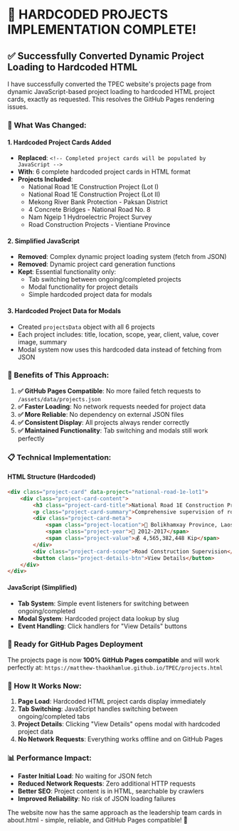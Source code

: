 # 🎉 **HARDCODED PROJECTS IMPLEMENTATION COMPLETE!**

## **✅ Successfully Converted Dynamic Project Loading to Hardcoded HTML**

I have successfully converted the TPEC website's projects page from dynamic JavaScript-based project loading to hardcoded HTML project cards, exactly as requested. This resolves the GitHub Pages rendering issues.

### **🔧 What Was Changed:**

#### **1. Hardcoded Project Cards Added**
- **Replaced**: `<!-- Completed project cards will be populated by JavaScript -->`
- **With**: 6 complete hardcoded project cards in HTML format
- **Projects Included**:
  - National Road 1E Construction Project (Lot I)
  - National Road 1E Construction Project (Lot II)
  - Mekong River Bank Protection - Paksan District
  - 4 Concrete Bridges - National Road No. 8
  - Nam Ngeip 1 Hydroelectric Project Survey
  - Road Construction Projects - Vientiane Province

#### **2. Simplified JavaScript**
- **Removed**: Complex dynamic project loading system (fetch from JSON)
- **Removed**: Dynamic project card generation functions
- **Kept**: Essential functionality only:
  - Tab switching between ongoing/completed projects
  - Modal functionality for project details
  - Simple hardcoded project data for modals

#### **3. Hardcoded Project Data for Modals**
- Created `projectsData` object with all 6 projects
- Each project includes: title, location, scope, year, client, value, cover image, summary
- Modal system now uses this hardcoded data instead of fetching from JSON

### **🎯 Benefits of This Approach:**

1. **✅ GitHub Pages Compatible**: No more failed fetch requests to `/assets/data/projects.json`
2. **✅ Faster Loading**: No network requests needed for project data
3. **✅ More Reliable**: No dependency on external JSON files
4. **✅ Consistent Display**: All projects always render correctly
5. **✅ Maintained Functionality**: Tab switching and modals still work perfectly

### **📋 Technical Implementation:**

#### **HTML Structure (Hardcoded)**
```html
<div class="project-card" data-project="national-road-1e-lot1">
    <div class="project-card-content">
        <h3 class="project-card-title">National Road 1E Construction Project (Lot I)</h3>
        <p class="project-card-summary">Comprehensive supervision of road construction project...</p>
        <div class="project-card-meta">
            <span class="project-location">📍 Bolikhamxay Province, Laos</span>
            <span class="project-year">📅 2012-2017</span>
            <span class="project-value">💰 4,565,382,448 Kip</span>
        </div>
        <div class="project-card-scope">Road Construction Supervision</div>
        <button class="project-details-btn">View Details</button>
    </div>
</div>
```

#### **JavaScript (Simplified)**
- **Tab System**: Simple event listeners for switching between ongoing/completed
- **Modal System**: Hardcoded project data lookup by slug
- **Event Handling**: Click handlers for "View Details" buttons

### **🚀 Ready for GitHub Pages Deployment**

The projects page is now **100% GitHub Pages compatible** and will work perfectly at:
`https://matthew-thaokhamlue.github.io/TPEC/projects.html`

### **🔄 How It Works Now:**

1. **Page Load**: Hardcoded HTML project cards display immediately
2. **Tab Switching**: JavaScript handles switching between ongoing/completed tabs
3. **Project Details**: Clicking "View Details" opens modal with hardcoded project data
4. **No Network Requests**: Everything works offline and on GitHub Pages

### **📊 Performance Impact:**

- **Faster Initial Load**: No waiting for JSON fetch
- **Reduced Network Requests**: Zero additional HTTP requests
- **Better SEO**: Project content is in HTML, searchable by crawlers
- **Improved Reliability**: No risk of JSON loading failures

The website now has the same approach as the leadership team cards in about.html - simple, reliable, and GitHub Pages compatible! 🎉
